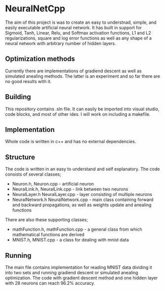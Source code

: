 # NeuralNetCpp

The aim of this project is was to create an easy to understnad, simple, and easily executable artificial neural network. 
It has built in support for Sigmoid, Tanh, Linear, Relu, and Softmax activation functions, L1 and L2 regularizations, square and log error functions as well as any shape of a neural network with arbitrary number of hidden layers.

## Optimization methods

Currently there are implementations of gradiend descent as well as simulated anealing methods. The latter is an experiment and so far there are no good results with it.


## Building

This repository contains .sln file. It can easily be imported into visual studio, code blocks, and most of other ides. I will work on including a makefile.

## Implementation

Whole code is written in c++ and has no external dependencies.

## Structure

The code is written in an easy to understand and self explanatory. The code consists of several classes;
* Neuron.h, Neuron.cpp - artificial neuron
* NeuralLink.h, NeuralLink.cpp - link between two neurons
* NeuralLayer.h NeuralLayer.cpp - layer consisting of multiple neurons
* NeuralNetwork.h NeuralNetwork.cpp - main class containing forward and backward propagations, as well as weights update and anealing functions

There are also these supporting classes;
* mathFunction.h, mathFunction.cpp - a general class from which mathematical functions are derived
* MNIST.h, MNIST.cpp - a class for dealing with mnist data

## Running

The main file contains implementation for reading MNIST data dividing it into two sets and running gradiend descent or simulated anealing optimization.
The code with gradient descent method and one hidden layer with 28 neurons can reach 96.2% accuracy.
